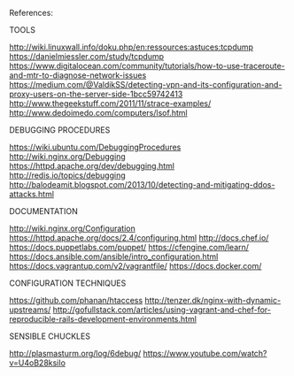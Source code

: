 References:

TOOLS

http://wiki.linuxwall.info/doku.php/en:ressources:astuces:tcpdump
https://danielmiessler.com/study/tcpdump
https://www.digitalocean.com/community/tutorials/how-to-use-traceroute-and-mtr-to-diagnose-network-issues
https://medium.com/@ValdikSS/detecting-vpn-and-its-configuration-and-proxy-users-on-the-server-side-1bcc59742413
http://www.thegeekstuff.com/2011/11/strace-examples/
http://www.dedoimedo.com/computers/lsof.html

DEBUGGING PROCEDURES

https://wiki.ubuntu.com/DebuggingProcedures
http://wiki.nginx.org/Debugging
https://httpd.apache.org/dev/debugging.html
http://redis.io/topics/debugging
http://balodeamit.blogspot.com/2013/10/detecting-and-mitigating-ddos-attacks.html

DOCUMENTATION

http://wiki.nginx.org/Configuration
https://httpd.apache.org/docs/2.4/configuring.html
http://docs.chef.io/
https://docs.puppetlabs.com/puppet/
https://cfengine.com/learn/
https://docs.ansible.com/ansible/intro_configuration.html
https://docs.vagrantup.com/v2/vagrantfile/
https://docs.docker.com/

CONFIGURATION TECHNIQUES

https://github.com/phanan/htaccess
http://tenzer.dk/nginx-with-dynamic-upstreams/
http://gofullstack.com/articles/using-vagrant-and-chef-for-reproducible-rails-development-environments.html

SENSIBLE CHUCKLES

http://plasmasturm.org/log/6debug/
https://www.youtube.com/watch?v=U4oB28ksiIo
